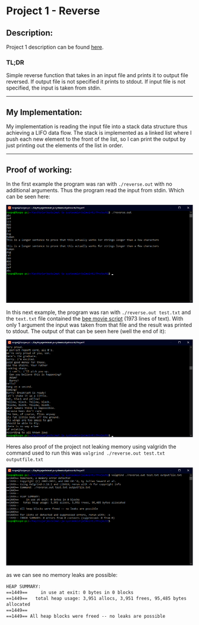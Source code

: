 # Project 1 - Reverse


## Description:

Project 1 description can be found [here](https://github.com/remzi-arpacidusseau/ostep-projects/blob/master/initial-reverse/README.md).


### TL;DR
Simple reverse function that takes in an input file and prints it to output file reversed. If output file is not specified it prints to stdout. If input file is not specified, the input is taken from stdin.

---

## My Implementation:
My implementation is reading the input file into a stack data structure thus achieving a LIFO data flow. The stack is implemented as a linked list where I push each new element to the front of the list, so I can print the output by just printing out the elements of the list in order.

---

## Proof of working:

In the first example the program was ran with ``./reverse.out`` with no additional arguments. Thus the program read the input from stdin. Which can be seen here:

![working with no arguments](/Project1/img/no_arguments.png)

In this next example, the program was ran with ``./reverse.out test.txt`` and the ``text.txt`` file contained the [bee movie script](/Project1/test.txt) (1973 lines of text). With only 1 argument the input was taken from that file and the result was printed to stdout. The output of that can be seen here (well the end of it):

![working with the bee movie script](/Project1/img/bee_movie.png)

Heres also proof of the project not leaking memory using valgridn the command used to run this was ``valgrind ./reverse.out test.txt outputfile.txt``

![does not leak memory](/Project1/img/valgrind.png)

as we can see no memory leaks are possible:
 ``` 
HEAP SUMMARY:
==1449==     in use at exit: 0 bytes in 0 blocks
==1449==   total heap usage: 3,951 allocs, 3,951 frees, 95,485 bytes allocated
==1449==
==1449== All heap blocks were freed -- no leaks are possible 
```
